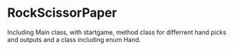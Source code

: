 # RockScissorPaper
Including Main class, with startgame, method class for differrent hand picks and outputs and a class including enum Hand.
